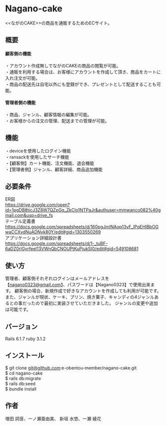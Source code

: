# Nagano-cake
<<ながのCAKE>>の商品を通販するためのECサイト。

## 概要

#### 顧客側の機能
・アカウント作成無しでながのCAKEの商品の閲覧が可能。<br>
・通販を利用する場合は、お客様にアカウントを作成して頂き、商品をカートに入れ注文が可能。<br>
・商品の配送先は自宅以外にも登録ができ、プレゼントとして配送することも可能。<br>

#### 管理者側の機能
・商品、ジャンル、顧客情報の編集が可能。<br>
・お客様からの注文の管理、配送までの管理が可能。

## 機能
・deviceを使用したログイン機能<br>
・ransackを使用したサーチ機能<br>
・【顧客側】カート機能、注文機能、退会機能<br>
・【管理者側】ジャンル、顧客詳細、商品追加機能<br>

## 必要条件
ER図<br>https://drive.google.com/open?id=1pgDB8ticJ3Z8W7QZpGq_ZkClo1NTPaJr&authuser=mmwanco082%40gmail.com&usp=drive_fs<br>
テーブル定義書<br>https://docs.google.com/spreadsheets/d/160pgJmINAop13yF_lPqEHlBbOGwaCCXvdNuADNyk80Y/edit#gid=1303550269<br>
アプリケーション詳細設計書<br>https://docs.google.com/spreadsheets/d/1-_tuBF-6aDZ0rlGyrfeeI13VWnQbCNOUPtKuPjukSI0/edit#gid=549108681<br>

## 使い方
管理者、顧客側それぞれログインはメールアドレスを【nagano0323@gmail.com】、パスワードは【Nagano0323】で使用出来ます。
顧客側の場合、新規作成で好きなアカウントを作成しても利用が可能です。<br>
また、ジャンルが現状、ケーキ、プリン、焼き菓子、キャンディの4ジャンルあるとの事だったので最初に実装させていただきました。
ジャンルの変更や追加は可能です。

## バージョン
Rails 6.1.7
ruby  3.1.2

## インストール
$ git clone git@github.com:e-obentou-member/nagano-cake.git<br>
$ cd nagano-cake<br>
$ rails db:migrate<br>
$ rails db:seed<br>
$ bundle install<br>

## 作者
増田 詞音、一ノ瀬亜由美、  新垣  水悠、一瀬 綾花





